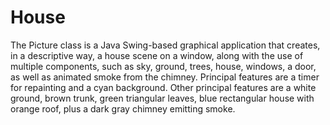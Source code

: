 # House
The Picture class is a Java Swing-based graphical application that creates, in a descriptive way, a house scene on a window, along with the use of multiple components, such as sky, ground, trees, house, windows, a door, as well as animated smoke from the chimney. Principal features are a timer for repainting and a cyan background. Other principal features are a white ground, brown trunk, green triangular leaves, blue rectangular house with orange roof, plus a dark gray chimney emitting smoke.
